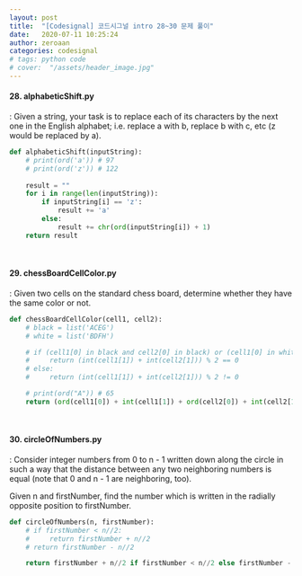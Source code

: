 ```yaml
---
layout: post
title:  "[Codesignal] 코드시그널 intro 28~30 문제 풀이"
date:   2020-07-11 10:25:24
author: zeroaan
categories: codesignal
# tags: python code
# cover:  "/assets/header_image.jpg"
---
```


#### 28. alphabeticShift.py
: Given a string, your task is to replace each of its characters by the next one in the English alphabet; i.e. replace a with b, replace b with c, etc (z would be replaced by a).

```python
def alphabeticShift(inputString):
    # print(ord('a')) # 97
    # print(ord('z')) # 122
    
    result = ""
    for i in range(len(inputString)):
        if inputString[i] == 'z':
            result += 'a'
        else:
            result += chr(ord(inputString[i]) + 1)
    return result
```

<br>

#### 29. chessBoardCellColor.py
:  Given two cells on the standard chess board, determine whether they have the same color or not.

```python
def chessBoardCellColor(cell1, cell2):
    # black = list('ACEG')
    # white = list('BDFH')

    # if (cell1[0] in black and cell2[0] in black) or (cell1[0] in white and cell2[0] in white):
    #     return (int(cell1[1]) + int(cell2[1])) % 2 == 0
    # else:
    #     return (int(cell1[1]) + int(cell2[1])) % 2 != 0

    # print(ord("A")) # 65
    return (ord(cell1[0]) + int(cell1[1]) + ord(cell2[0]) + int(cell2[1])) % 2 == 0
```

<br>

#### 30. circleOfNumbers.py
:  Consider integer numbers from 0 to n - 1 written down along the circle in such a way that the distance between any two neighboring numbers is equal (note that 0 and n - 1 are neighboring, too).

Given n and firstNumber, find the number which is written in the radially opposite position to firstNumber.

```python
def circleOfNumbers(n, firstNumber):
    # if firstNumber < n//2:
    #     return firstNumber + n//2
    # return firstNumber - n//2

    return firstNumber + n//2 if firstNumber < n//2 else firstNumber - n//2
```